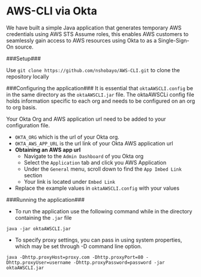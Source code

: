 # AWS-CLI via Okta


We have built a simple Java application that generates temporary AWS credentials using AWS STS Assume roles, this enables AWS customers to seamlessly gain access to AWS resources using Okta to as a Single-Sign-On source.

###Setup###

Use ```git clone https://github.com/nshobayo/AWS-CLI.git``` to clone the repository locally

###Configuring the application###
  It is essential that ```oktaAWSCLI.config``` be in the same directory as the ```oktaAWSCLI.jar``` file. The oktaAWSCLi config file holds information specific to each org and needs to be configured on an org to org basis. 

  Your Okta Org and AWS application url need to be added to your configuration file.
  - ```OKTA_ORG``` which is the url of your Okta org.
  - ```OKTA_AWS_APP_URL``` is the url link of your Okta AWS application url
  - **Obtaining an AWS app url**
    - Navigate to the ```Admin Dashboard``` of you Okta org 
    - Select the ```Application``` tab and click you AWS Application 
    - Under the ```General``` menu, scroll down to find the ```App Imbed Link``` section 
    - Your link is located under ```Embed Link``` 
  - Replace the example values in ```oktaAWSCLI.config``` with your values

###Running the application###
  - To run the application use the following command while in the directory containing the ```.jar``` file

  ```java -jar oktaAWSCLI.jar```

  - To specify proxy settings, you can pass in using system properties, which may be set through -D command line option.

  ```java -Dhttp.proxyHost=proxy.com -Dhttp.proxyPort=80 -Dhttp.proxyUser=username -Dhttp.proxyPassword=password -jar oktaAWSCLI.jar```
